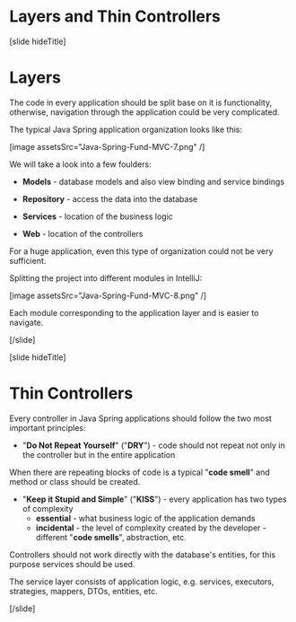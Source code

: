 # Layers and Thin Controllers

[slide hideTitle]
# Layers

The code in every application should be split base on it is functionality, otherwise, navigation through the application could be very complicated. 

The typical Java Spring application organization looks like this:

[image assetsSrc="Java-Spring-Fund-MVC-7.png" /]

We will take a look into a few foulders:

- **Models** - database models and also view binding and service bindings

- **Repository** - access the data into the database

- **Services** - location of the business logic

- **Web** - location of the controllers

For a huge application, even this type of organization could not be very sufficient.

Splitting the project into different modules in IntelliJ:

[image assetsSrc="Java-Spring-Fund-MVC-8.png" /]

Each module corresponding to the application layer and is easier to navigate.

[/slide]

[slide hideTitle]
# Thin Controllers

Every controller in Java Spring applications should follow the two most important principles:

- "**Do Not Repeat Yourself**" ("**DRY**") - code should not repeat not only in the controller but in the entire application

When there are repeating blocks of code is a typical "**code smell**" and method or class should be created.

- "**Keep it Stupid and Simple**" ("**KISS**") - every application has two types of complexity
   - **essential** - what business logic of the application demands
   - **incidental** - the level of complexity created by the developer - different "**code smells**", abstraction, etc.

Controllers should not work directly with the database's entities, for this purpose services should be used.

The service layer consists of application logic, e.g. services, executors, strategies, mappers, DTOs, entities, etc.


[/slide]